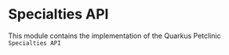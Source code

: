 # Specialties API

This module contains the implementation of the Quarkus Petclinic `Specialties API`

